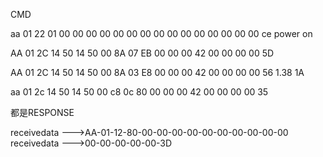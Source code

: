 CMD

aa 01 22 01 00 00 00 00 00 00 00 00 00 00 00 00 00 00 00 ce    power on

AA 01 2C 14 50 14 50 00 8A 07 EB 00 00 00 42 00 00 00 00 5D

AA 01 2C 14 50 14 50 00 8A 03 E8 00 00 00 42 00 00 00 00 56    1.38 1A

aa 01 2c 14 50 14 50 00 c8 0c 80 00 00 00 42 00 00 00 00 35

都是RESPONSE

receivedata --->AA-01-12-80-00-00-00-00-00-00-00-00-00-00 
 receivedata --->00-00-00-00-00-3D